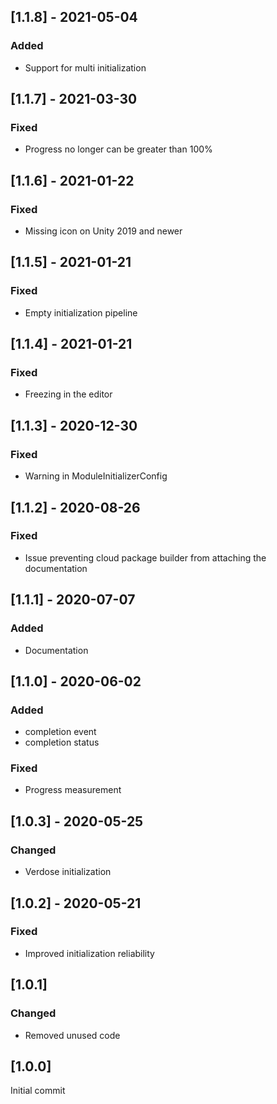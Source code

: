 ## [1.1.8] - 2021-05-04
### Added
- Support for multi initialization

## [1.1.7] - 2021-03-30
### Fixed
- Progress no longer can be greater than 100%


## [1.1.6] - 2021-01-22
### Fixed
- Missing icon on Unity 2019 and newer


## [1.1.5] - 2021-01-21
### Fixed
- Empty initialization pipeline


## [1.1.4] - 2021-01-21
### Fixed
- Freezing in the editor


## [1.1.3] - 2020-12-30
### Fixed
- Warning in ModuleInitializerConfig


## [1.1.2] - 2020-08-26
### Fixed
- Issue preventing cloud package builder from attaching the documentation


## [1.1.1] - 2020-07-07
### Added 
- Documentation


## [1.1.0] - 2020-06-02
### Added 
- completion event
- completion status

### Fixed
- Progress measurement


## [1.0.3] - 2020-05-25
### Changed
- Verdose initialization


## [1.0.2] - 2020-05-21
### Fixed
- Improved initialization reliability


## [1.0.1]
### Changed
- Removed unused code


## [1.0.0]
Initial commit
